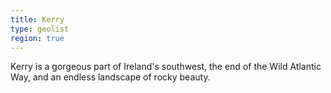 ```yaml
---
title: Kerry
type: geolist
region: true
---
```

Kerry is a gorgeous part of Ireland's southwest, the end of the Wild Atlantic Way, and an endless landscape of rocky beauty. 